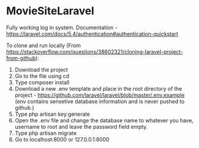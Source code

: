 # MovieSiteLaravel 
Fully working log in system. Documentation - https://laravel.com/docs/5.4/authentication#authentication-quickstart

To clone and run locally (From https://stackoverflow.com/questions/38602321/cloning-laravel-project-from-github):

1. Download the project
2. Go to the file using cd
3. Type composer install
4. Download a new .env template and place in the root directory of the project - https://github.com/laravel/laravel/blob/master/.env.example (env contains sensetive database information and is never pushed to github.)
5. Type php artisan key:generate
6. Open the .env file and change the database name to whatever you have, username to root and leave the password field empty.
7. Type php artisan migrate
8. Go to localhost:8000 or 127.0.0.1:8000




